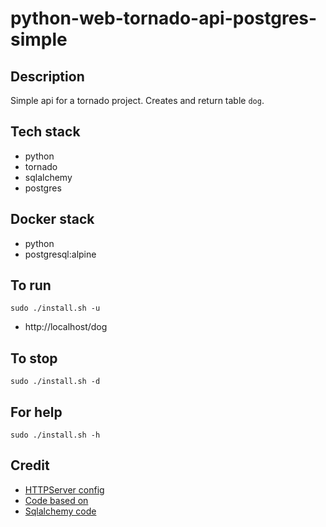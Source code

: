 # python-web-tornado-api-postgres-simple

## Description
Simple api for a tornado project.
Creates and return table `dog`.

## Tech stack
- python
- tornado
- sqlalchemy
- postgres

## Docker stack
- python
- postgresql:alpine

## To run
`sudo ./install.sh -u`
- http://localhost/dog

## To stop
`sudo ./install.sh -d`

## For help
`sudo ./install.sh -h`

## Credit
- [HTTPServer config](https://phrase.com/blog/posts/tornado-web-framework-i18n/)
- [Code based on](https://www.tornadoweb.org/en/stable/)
- [Sqlalchemy code](https://medium.com/swlh/tornado-and-sqlalchemy-847eecbc0445)
